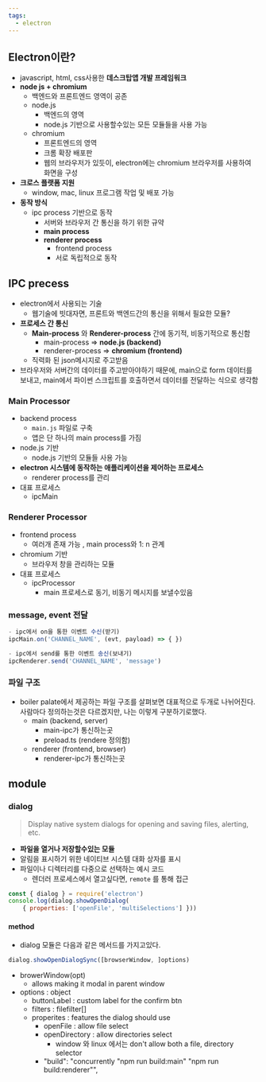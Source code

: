 ```yaml
---
tags:
  - electron
---
```

## Electron이란? 
- javascript, html, css사용한 **데스크탑앱 개발 프레임워크**
- **node js + chromium**
	- 백엔드와 프론트엔드 영역이 공존
	- node.js
		- 백엔드의 영역
		- node.js 기반으로 사용할수있는 모든 모듈들을 사용 가능
	- chromium
		- 프론트엔드의 영역
		- 크롬 확장 배포판
		- 웹의 브라우저가 있듯이, electron에는 chromium 브라우저를 사용하여 화면을 구성
- **크로스 플랫폼 지원**
	- window, mac, linux 프로그램 작업 및 배포 가능
- **동작 방식**
	- ipc process 기반으로 동작
		- 서버와 브라우저 간 통신을 하기 위한 규약
		- **main process**
		- **renderer process**
			- frontend process
			- 서로 독립적으로 동작

## IPC precess
- electron에서 사용되는 기술
	- 웹기술에 빗대자면, 프론트와 백엔드간의 통신을 위해서 필요한 모듈?
- **프로세스 간 통신**
	- **Main-process** 와 **Renderer-process** 간에 동기적, 비동기적으로 통신함
		- main-process => **node.js (backend)**
		- renderer-process => **chromium (frontend)**
	- 직력화 된 json메시지로 주고받음 
- 브라우저와 서버간의 데이터를 주고받아야하기 때문에, main으로 form 데이터를 보내고, main에서 파이썬 스크립트를 호출하면서 데이터를 전달하는 식으로 생각함


### Main Processor
- backend process
	- `main.js` 파일로 구축
	- 앱은 단 하나의 main process를 가짐
- node.js 기반
	- node.js 기반의 모듈들 사용 가능
- **electron 시스템에 동작하는 애플리케이션을 제어하는 프로세스**
	- renderer process를 관리
- 대표 프로세스
	- ipcMain

### Renderer Processor
- frontend process
	- 여러개 존재 가능 ,  main process와 1: n 관계
- chromium 기반
	- 브라우저 창을 관리하는 모듈
- 대표 프로세스
	- ipcProcessor
		- main 프로세스로 동기, 비동기 메시지를 보낼수있음

### message, event 전달
``` js 
- ipc에서 on을 통한 이벤트 수신(받기)
ipcMain.on('CHANNEL_NAME', (evt, payload) => { })
```
```js
- ipc에서 send를 통한 이벤트 송신(보내기)
ipcRenderer.send('CHANNEL_NAME', 'message')
```

### 파일 구조
- boiler palate에서 제공하는 파일 구조를 살펴보면 대표적으로 두개로 나뉘어진다.
  사람마다 정의하는것은 다르겠지만, 나는 이렇게 구분하기로했다.
	- main (backend, server)
		- main-ipc가 통신하는곳
		- preload.ts (rendere 정의함)
	- renderer (frontend, browser)
		-  renderer-ipc가 통신하는곳
## module
### dialog

> Display native system dialogs for opening and saving files, alerting, etc.

- **파일을 열거나 저장할수있는 모듈**
- 알림을 표시하기 위한 네이티브 시스템 대화 상자를 표시
- 파일이나 디렉터리를 다중으로 선택하는 예시 코드
	- 렌더러 프로세스에서 열고싶다면, `remote` 를 통해 접근
```js 
const { dialog } = require('electron')
console.log(dialog.showOpenDialog(
	{ properties: ['openFile', 'multiSelections'] }))
```
#### method
- dialog 모듈은 다음과 같은 메서드를 가지고있다.
```js
dialog.showOpenDialogSync([browserWindow, ]options)
```
- browerWindow(opt)
	- allows making it modal in parent window
- options : object
	- buttonLabel : custom label for the confirm btn
	- filters : filefilter[]
	- properites : features the dialog should use
		- openFile : allow file select
		- openDirectory : allow directories select
			- window 와 linux 에서는 don't allow both a file, directory selector 
		- "build": "concurrently \"npm run build:main\" \"npm run build:renderer\"",